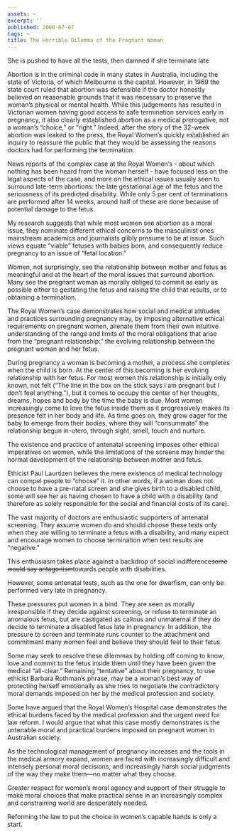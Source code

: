 ```yaml
---
assets: ~
excerpt: ''
published: 2000-07-07
tags: ~
title: The Horrible Dilemma of the Pregnant Woman
---
```

She is pushed to have all the tests, then damned if she terminate late

Abortion is in the criminal code in many states in Australia, including
the state of Victoria, of which Melbourne is the capital. However, in
1969 the state court ruled that abortion was defensible if the doctor
honestly believed on reasonable grounds that it was necessary to
preserve the woman’s physical or mental health. While this judgements
has resulted in Victorian women having good access to safe termination
services early in pregnancy, it also clearly established abortion as a
medical prerogative, not a woman’s “choice,” or “right.” Indeed, after
the story of the 32-week abortion was leaked to the press, the Royal
Women’s quickly established an inquiry to reassure the public that they
would be assessing the reasons doctors had for performing the
termination.

News reports of the complex case at the Royal Women’s - about which
nothing has been heard from the woman herself - have focused less on the
legal aspects of the case, and more on the ethical issues usually seen
to surround late-term abortions: the late gestational age of the fetus
and the seriousness of its predicted disability. While only 5 per cent
of terminations are performed after 14 weeks, around half of these are
done because of potential damage to the fetus.

My research suggests that while most women see abortion as a moral
issue, they nominate different ethical concerns to the masculinist ones
mainstream academics and journalists glibly presume to be at issue. Such
views equate “viable” fetuses with babies born, and consequently reduce
pregnancy to an issue of “fetal location.”

Women, not surprisingly, see the relationship between mother and fetus
as meaningful and at the heart of the moral issues that surround
abortion. Many see the pregnant woman as morally obliged to commit as
early as possible either to gestating the fetus and raising the child
that results, or to obtaining a termination.

The Royal Women’s case demonstrates how social and medical attitudes and
practices surrounding pregnancy may, by imposing alternative ethical
requirements on pregnant women, alienate them from their own intuitive
understanding of the range and limits of the moral obligations that
arise from the “pregnant relationship:” the evolving relationship
between the pregnant woman and her fetus.

During pregnancy a woman is becoming a mother, a process she completes
when the child is born. At the center of this becoming is her evolving
relationship with her fetus. For most women this relationship is
initially only known, not felt (“The line in the box on the stick says I
am pregnant but I don’t feel anything.”), but it comes to occupy the
center of her thoughts, dreams, hopes and body by the time the baby is
due. Most women increasingly come to love the fetus inside them as it
progressively makes its presence felt in her body and life. As time goes
on, they grow eager for the baby to emerge from their bodies, where they
will “consummate” the relationship begun in-utero, through sight, smell,
touch and nurture.

The existence and practice of antenatal screening imposes other ethical
imperatives on women, while the limitations of the screens may hinder
the normal development of the relationship between mother and fetus.

Ethicist Paul Laurtizen believes the mere existence of medical
technology can compel people to “choose” it. In other words, if a woman
does not choose to have a pre-natal screen and she gives birth to a
disabled child, some will see her as having chosen to have a child with
a disability (and therefore as solely responsible for the social and
financial costs of its care).

The vast majority of doctors are enthusiastic supporters of antenatal
screening. They assume women do and should choose these tests only when
they are willing to terminate a fetus with a disability, and many expect
and encourage women to choose termination when test results are
“negative.”

This enthusiasm takes place against a backdrop of social
indifference~~~~some would say antagonism~~~~towards people with
disabilities.

However, some antenatal tests, such as the one for dwarfism, can only be
performed very late in pregnancy.

These pressures put women in a bind. They are seen as morally
irresponsible if they decide against screening, or refuse to terminate
an anomalous fetus, but are castigated as callous and unmaternal if they
do decide to terminate a disabled fetus late in pregnancy. In addition,
the pressure to screen and terminate runs counter to the attachment and
commitment many women feel and believe they should feel to their fetus.

Some may seek to resolve these dilemmas by holding off coming to know,
love and commit to the fetus inside them until they have been given the
medical “all-clear.” Remaining “tentative” about their pregnancy, to use
ethicist Barbara Rothman’s phrase, may be a woman’s best way of
protecting herself emotionally as she tries to negotiate the
contradictory moral demands imposed on her by the medical profession and
society.

Some have argued that the Royal Women’s Hospital case demonstrates the
ethical burdens faced by the medical profession and the urgent need for
law reform. I would argue that what this case mostly demonstrates is the
untenable moral and practical burdens imposed on pregnant women in
Australian society.

As the technological management of pregnancy increases and the tools in
the medical armory expand, women are faced with increasingly difficult
and intensely personal moral decisions, and increasingly harsh social
judgments of the way they make them—no matter what they choose.

Greater respect for women’s moral agency and support of their struggle
to make moral choices that make practical sense in an increasingly
complex and constraining world are desperately needed.

Reforming the law to put the choice in women’s capable hands is only a
start.